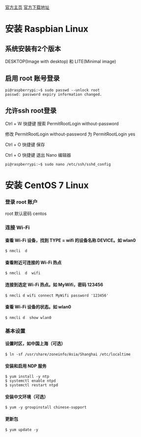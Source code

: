 
[官方主页](https://www.raspberrypi.org/)    [官方下载地址](https://www.raspberrypi.org/downloads/)

# 安装 Raspbian Linux

## 系统安装有2个版本

DESKTOP(Image with desktop) 和 LITE(Minimal image)

## 启用 root 账号登录 

```
pi@raspberrypi:~$ sudo passwd --unlock root
passwd: password expiry information changed.
```

## 允许ssh root登录

Ctrl + W 快捷键 搜索 PermitRootLogin without-password

修改 PermitRootLogin without-password 为 PermitRootLogin yes

Ctrl + O 快捷键 保存

Ctrl + O 快捷键 退出 Nano 编辑器

```
pi@raspberrypi:~$ sudo nano /etc/ssh/sshd_config
```

# 安装 CentOS 7 Linux

### 登录 root 账户

root 默认密码 centos

### 连接 Wi-Fi

#### 查看 Wi-Fi 设备，找到 TYPE = wifi 的设备名称 DEVICE。如 wlan0

```
$ nmcli  d
```

#### 查看附近可连接的 Wi-Fi 热点

```
$ nmcli  d  wifi
```

#### 连接到选定 Wi-Fi 热点。如 MyWifi，密码 123456

```
$ nmcli d wifi connect MyWifi password '123456'  
```

#### 查看 Wi-Fi 设备的状态。如 wlan0

```
$ nmcli d  show wlan0
```

### 基本设置

#### 设置时区，如中国上海（可选）

```
$ ln -sf /usr/share/zoneinfo/Asia/Shanghai /etc/localtime
```

#### 安装和启用 NDP 服务

```
$ yum install -y ntp
$ systemctl enable ntpd
$ systemctl restart ntpd
```

#### 安装中文环境（可选）

```
$ yum -y groupinstall chinese-support
```

#### 更新包

```
$ yum update -y
```


